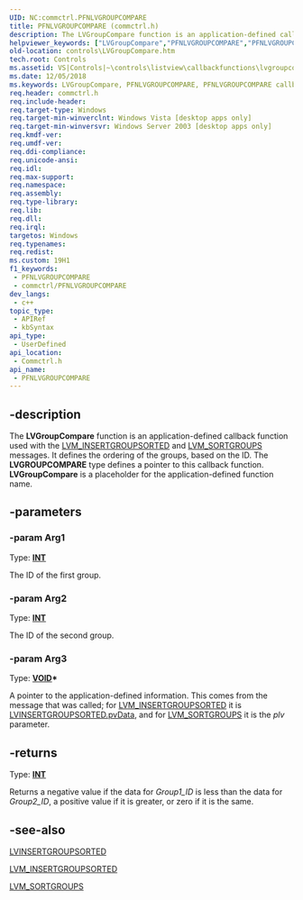 ```yaml
---
UID: NC:commctrl.PFNLVGROUPCOMPARE
title: PFNLVGROUPCOMPARE (commctrl.h)
description: The LVGroupCompare function is an application-defined callback function used with the LVM_INSERTGROUPSORTED and LVM_SORTGROUPS messages.
helpviewer_keywords: ["LVGroupCompare","PFNLVGROUPCOMPARE","PFNLVGROUPCOMPARE callback","PFNLVGROUPCOMPARE callback function [Windows Controls]","_win32_LVGroupCompare","_win32_LVGroupCompare_cpp","commctrl/PFNLVGROUPCOMPARE","controls.LVGroupCompare","controls._win32_LVGroupCompare"]
old-location: controls\LVGroupCompare.htm
tech.root: Controls
ms.assetid: VS|Controls|~\controls\listview\callbackfunctions\lvgroupcompare.htm
ms.date: 12/05/2018
ms.keywords: LVGroupCompare, PFNLVGROUPCOMPARE, PFNLVGROUPCOMPARE callback, PFNLVGROUPCOMPARE callback function [Windows Controls], _win32_LVGroupCompare, _win32_LVGroupCompare_cpp, commctrl/PFNLVGROUPCOMPARE, controls.LVGroupCompare, controls._win32_LVGroupCompare
req.header: commctrl.h
req.include-header: 
req.target-type: Windows
req.target-min-winverclnt: Windows Vista [desktop apps only]
req.target-min-winversvr: Windows Server 2003 [desktop apps only]
req.kmdf-ver: 
req.umdf-ver: 
req.ddi-compliance: 
req.unicode-ansi: 
req.idl: 
req.max-support: 
req.namespace: 
req.assembly: 
req.type-library: 
req.lib: 
req.dll: 
req.irql: 
targetos: Windows
req.typenames: 
req.redist: 
ms.custom: 19H1
f1_keywords:
 - PFNLVGROUPCOMPARE
 - commctrl/PFNLVGROUPCOMPARE
dev_langs:
 - c++
topic_type:
 - APIRef
 - kbSyntax
api_type:
 - UserDefined
api_location:
 - Commctrl.h
api_name:
 - PFNLVGROUPCOMPARE
---
```


## -description

The <b>LVGroupCompare</b> function is an application-defined callback function used with the <a href="https://docs.microsoft.com/windows/desktop/Controls/lvm-insertgroupsorted">LVM_INSERTGROUPSORTED</a> and <a href="https://docs.microsoft.com/windows/desktop/Controls/lvm-sortgroups">LVM_SORTGROUPS</a> messages. It defines the ordering of the groups, based on the ID. The 
			<b>LVGROUPCOMPARE</b> type defines a pointer to this callback function. <b>LVGroupCompare</b> is a placeholder for the application-defined function name.

## -parameters

### -param Arg1

Type: <b><a href="https://docs.microsoft.com/windows/desktop/WinProg/windows-data-types">INT</a></b>

The ID of the first group.

### -param Arg2

Type: <b><a href="https://docs.microsoft.com/windows/desktop/WinProg/windows-data-types">INT</a></b>

The ID of the second group.

### -param Arg3

Type: <b><a href="https://docs.microsoft.com/windows/desktop/WinProg/windows-data-types">VOID</a>*</b>

A pointer to the application-defined information. This comes from the message that was called; for <a href="https://docs.microsoft.com/windows/desktop/Controls/lvm-insertgroupsorted">LVM_INSERTGROUPSORTED</a> it is <a href="https://docs.microsoft.com/windows/desktop/api/commctrl/ns-commctrl-lvinsertgroupsorted">LVINSERTGROUPSORTED.pvData</a>, and for <a href="https://docs.microsoft.com/windows/desktop/Controls/lvm-sortgroups">LVM_SORTGROUPS</a> it is the <i>plv</i> parameter.

## -returns

Type: <b><a href="https://docs.microsoft.com/windows/desktop/WinProg/windows-data-types">INT</a></b>

Returns a negative value if the data for <i>Group1_ID</i> is less than the data for <i>Group2_ID</i>, a positive value if it is greater, or zero if it is the same.

## -see-also

<a href="https://docs.microsoft.com/windows/desktop/api/commctrl/ns-commctrl-lvinsertgroupsorted">LVINSERTGROUPSORTED</a>

<a href="https://docs.microsoft.com/windows/desktop/Controls/lvm-insertgroupsorted">LVM_INSERTGROUPSORTED</a>

<a href="https://docs.microsoft.com/windows/desktop/Controls/lvm-sortgroups">LVM_SORTGROUPS</a>

